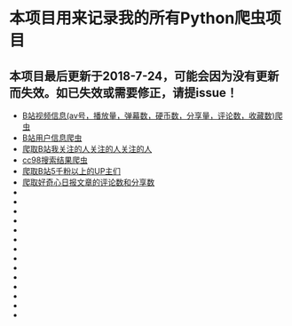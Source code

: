 # 本项目用来记录我的所有Python爬虫项目
## 本项目最后更新于2018-7-24，可能会因为没有更新而失效。如已失效或需要修正，请提issue！

*   [B站视频信息(av号，播放量，弹幕数，硬币数，分享量，评论数，收藏数)爬虫](https://github.com/zhang0peter/bilibili-video-information-spider)
*   [B站用户信息爬虫](https://github.com/zhang0peter/bilibili-user-information-spider)
*   [爬取B站我关注的人关注的人关注的人](https://github.com/zhang0peter/bilibili-following-spider)
*   [cc98搜索结果爬虫](https://github.com/zhang0peter/cc98-spider)
*   [爬取B站5千粉以上的UP主们](https://github.com/zhang0peter/bilibili-5000-ups)
*   [爬取好奇心日报文章的评论数和分享数](https://github.com/zhang0peter/qdaily-spider)
*   []()
*   []()
*   []()
*   []()
*   []()
*   []()
*   []()
*   []()
*   []()
*   []()
*   []()
*   []()
*   []()
*   []()